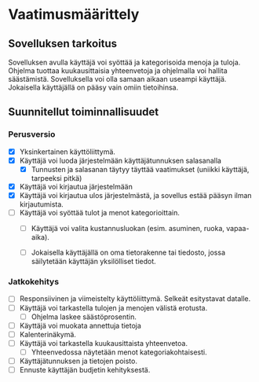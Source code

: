# Vaatimusmäärittely

## Sovelluksen tarkoitus

Sovelluksen avulla käyttäjä voi syöttää ja kategorisoida menoja ja tuloja. Ohjelma tuottaa kuukausittaisia yhteenvetoja ja ohjelmalla voi hallita säästämistä. Sovelluksella voi olla samaan aikaan useampi käyttäjä. Jokaisella käyttäjällä on pääsy vain omiin tietoihinsa.

## Suunnitellut toiminnallisuudet

### Perusversio

- [x] Yksinkertainen käyttöliittymä.
- [x] Käyttäjä voi luoda järjestelmään käyttäjätunnuksen salasanalla
  - [x] Tunnusten ja salasanan täytyy täyttää vaatimukset (uniikki käyttäjä, tarpeeksi pitkä)
- [x] Käyttäjä voi kirjautua järjestelmään
- [x] Käyttäjä voi kirjautua ulos järjestelmästä, ja sovellus estää pääsyn ilman kirjautumista.
- [ ] Käyttäjä voi syöttää tulot ja menot kategorioittain.
  - [ ] Käyttäjä voi valita kustannusluokan (esim. asuminen, ruoka, vapaa-aika).
  - [ ] Jokaisella käyttäjällä on oma tietorakenne tai tiedosto, jossa säilytetään käyttäjän yksilölliset tiedot.



### Jatkokehitys

- [ ] Responsiivinen ja viimeistelty käyttöliittymä. Selkeät esitystavat datalle.
- [ ] Käyttäjä voi tarkastella tulojen ja menojen välistä erotusta.
  - [ ] Ohjelma laskee säästöprosentin.
- [ ] Käyttäjä voi muokata annettuja tietoja
- [ ] Kalenterinäkymä.
- [ ] Käyttäjä voi tarkastella kuukausittaista yhteenvetoa.
  - [ ] Yhteenvedossa näytetään menot kategoriakohtaisesti.
- [ ] Käyttäjätunnuksen ja tietojen poisto.
- [ ] Ennuste käyttäjän budjetin kehityksestä.